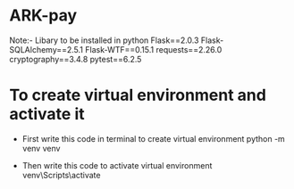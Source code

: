 # ARK-pay
Note:- Libary to be installed in python
Flask==2.0.3
Flask-SQLAlchemy==2.5.1
Flask-WTF==0.15.1
requests==2.26.0
cryptography==3.4.8
pytest==6.2.5

# To create virtual environment and activate it
 * First write this code in terminal to create virtual environment
    python -m venv venv
   
 * Then write this code to activate virtual environment
    venv\Scripts\activate

   

